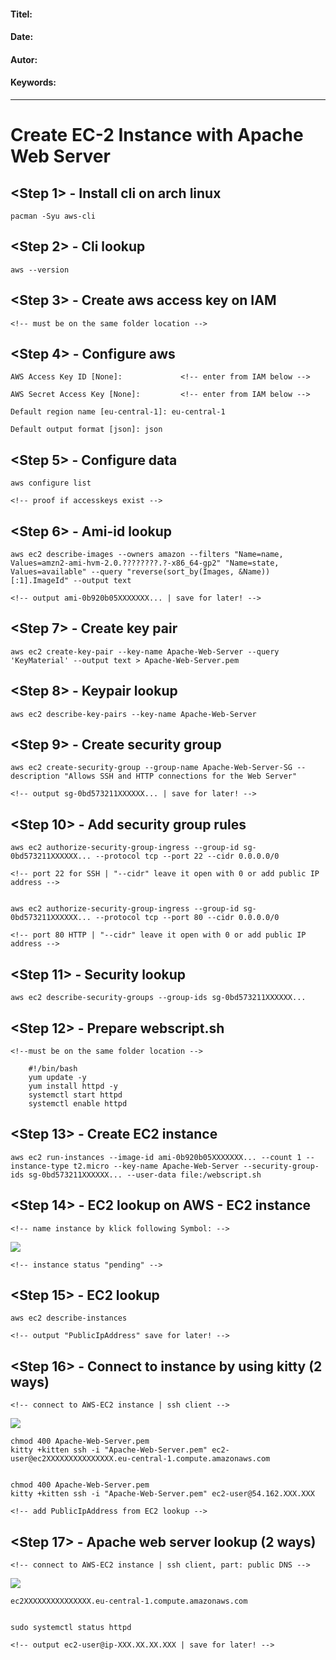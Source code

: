 #### Titel:  
#### Date:   
#### Autor: 
#### Keywords:  

--------------------


# Create EC-2 Instance with Apache Web Server 

## <Step 1> - Install cli on arch linux


    pacman -Syu aws-cli


## <Step 2> - Cli lookup


    aws --version


## <Step 3> - Create aws access key on IAM

    <!-- must be on the same folder location -->


## <Step 4> - Configure aws


    AWS Access Key ID [None]:             <!-- enter from IAM below -->
    
    AWS Secret Access Key [None]:         <!-- enter from IAM below -->
    
    Default region name [eu-central-1]: eu-central-1
    
    Default output format [json]: json


## <Step 5> - Configure data

    aws configure list
    
    <!-- proof if accesskeys exist -->


## <Step 6> - Ami-id lookup


    aws ec2 describe-images --owners amazon --filters "Name=name, Values=amzn2-ami-hvm-2.0.????????.?-x86_64-gp2" "Name=state, Values=available" --query "reverse(sort_by(Images, &Name))[:1].ImageId" --output text                         
    
    <!-- output ami-0b920b05XXXXXXX... | save for later! -->
    

## <Step 7> - Create key pair 


    aws ec2 create-key-pair --key-name Apache-Web-Server --query 'KeyMaterial' --output text > Apache-Web-Server.pem


## <Step 8> - Keypair lookup


    aws ec2 describe-key-pairs --key-name Apache-Web-Server


## <Step 9> - Create security group 


    aws ec2 create-security-group --group-name Apache-Web-Server-SG --description "Allows SSH and HTTP connections for the Web Server"

    <!-- output sg-0bd573211XXXXXX... | save for later! -->


## <Step 10> - Add security group rules 


    aws ec2 authorize-security-group-ingress --group-id sg-0bd573211XXXXXX... --protocol tcp --port 22 --cidr 0.0.0.0/0
    
    <!-- port 22 for SSH | "--cidr" leave it open with 0 or add public IP address -->


    aws ec2 authorize-security-group-ingress --group-id sg-0bd573211XXXXXX... --protocol tcp --port 80 --cidr 0.0.0.0/0
    
    <!-- port 80 HTTP | "--cidr" leave it open with 0 or add public IP address -->
  
  
## <Step 11> - Security lookup

    aws ec2 describe-security-groups --group-ids sg-0bd573211XXXXXX...
    
    
## <Step 12> - Prepare webscript.sh

    <!--must be on the same folder location -->
    
        #!/bin/bash
        yum update -y
        yum install httpd -y
        systemctl start httpd
        systemctl enable httpd


## <Step 13> - Create EC2 instance


    aws ec2 run-instances --image-id ami-0b920b05XXXXXXX... --count 1 --instance-type t2.micro --key-name Apache-Web-Server --security-group-ids sg-0bd573211XXXXXX... --user-data file:/webscript.sh


## <Step 14> - EC2 lookup on AWS - EC2 instance

    <!-- name instance by klick following Symbol: --> 
    
![](https://github.com/volles-kaennchen/AWS/blob/master/name.jpg)


    <!-- instance status "pending" -->


## <Step 15> - EC2 lookup


    aws ec2 describe-instances
    
    <!-- output "PublicIpAddress" save for later! -->


## <Step 16> - Connect to instance by using kitty (2 ways)

    <!-- connect to AWS-EC2 instance | ssh client -->

![](https://github.com/volles-kaennchen/AWS/blob/master/ec2-ssh.jpg)

    chmod 400 Apache-Web-Server.pem
    kitty +kitten ssh -i "Apache-Web-Server.pem" ec2-user@ec2XXXXXXXXXXXXXXX.eu-central-1.compute.amazonaws.com
    
    
    chmod 400 Apache-Web-Server.pem
    kitty +kitten ssh -i "Apache-Web-Server.pem" ec2-user@54.162.XXX.XXX
    
    <!-- add PublicIpAddress from EC2 lookup -->


## <Step 17> - Apache web server lookup (2 ways)

    <!-- connect to AWS-EC2 instance | ssh client, part: public DNS -->
    
![](https://github.com/volles-kaennchen/AWS/blob/master/dns.jpg)
    
    ec2XXXXXXXXXXXXXXX.eu-central-1.compute.amazonaws.com


    sudo systemctl status httpd
    
    <!-- output ec2-user@ip-XXX.XX.XX.XXX | save for later! -->
